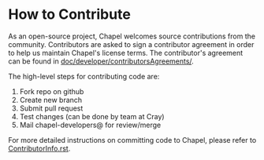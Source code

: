 How to Contribute
=================

As an open-source project, Chapel welcomes source contributions from
the community.  Contributors are asked to sign a contributor agreement
in order to help us maintain Chapel's license terms.  The
contributor's agreement can be found in [doc/developer/contributorsAgreements/][0].

The high-level steps for contributing code are:

1. Fork repo on github
2. Create new branch
3. Submit pull request
4. Test changes (can be done by team at Cray)
5. Mail chapel-developers@ for review/merge

For more detailed instructions on committing code to Chapel, please refer to
[ContributorInfo.rst][1].

[0]: https://github.com/chapel-lang/chapel/tree/master/doc/developer/contributorAgreements/
[1]: https://github.com/chapel-lang/chapel/tree/master/doc/developer/bestPractices/ContributorInfo.rst
